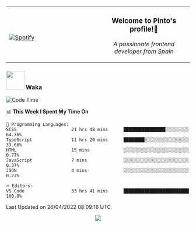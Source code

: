 <table width="100%" align="center"> 
  <tr>
  <td width="50%">
      
&nbsp; <br> [![Spotify](https://novatorem-zeta-rust.vercel.app/api/spotify)](https://open.spotify.com/user/novatorem-zeta-rust)

  </td>
  <td width="50%">
    <h3 align="center">Welcome to Pinto's profile!👋</h3>
    <p align="center"><em>A passionate frontend developer from Spain</em></p>
  </td>
  </table>

### <img src="https://media.giphy.com/media/VgCDAzcKvsR6OM0uWg/giphy.gif" width="50"> Waka

  <!--START_SECTION:waka-->
![Code Time](http://img.shields.io/badge/Code%20Time-279%20hrs%2041%20mins-blue)

📊 **This Week I Spent My Time On** 

```text
💬 Programming Languages: 
SCSS                     21 hrs 48 mins      ████████████████░░░░░░░░░   64.76% 
TypeScript               11 hrs 20 mins      ████████░░░░░░░░░░░░░░░░░   33.66% 
HTML                     15 mins             ░░░░░░░░░░░░░░░░░░░░░░░░░   0.77% 
JavaScript               7 mins              ░░░░░░░░░░░░░░░░░░░░░░░░░   0.37% 
JSON                     4 mins              ░░░░░░░░░░░░░░░░░░░░░░░░░   0.23%

🔥 Editors: 
VS Code                  33 hrs 41 mins      █████████████████████████   100.0%

```


 Last Updated on 26/04/2022 08:09:16 UTC
<!--END_SECTION:waka-->

<div align="center">
<img src="https://github-readme-stats-gilt-tau.vercel.app/api/top-langs/?username=pinto-hub&layout=compact&theme=dracula" />
</div>
